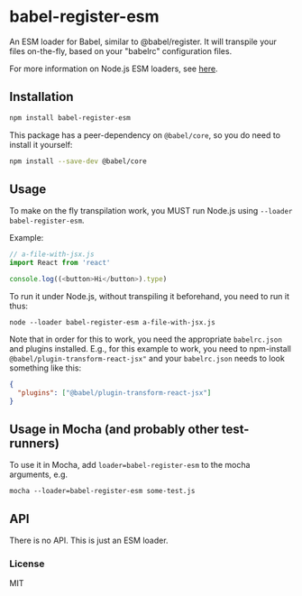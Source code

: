 # babel-register-esm

An ESM loader for Babel, similar to @babel/register. It will transpile your files on-the-fly, based
on your "babelrc" configuration files.

For more information on Node.js ESM loaders,
see [here](https://nodejs.org/api/esm.html#esm_loaders).

## Installation

```sh
npm install babel-register-esm
```

This package has a peer-dependency on `@babel/core`, so you do need to install it yourself:

```sh
npm install --save-dev @babel/core
```

## Usage

To make on the fly transpilation work, you MUST run Node.js using `--loader babel-register-esm`.

Example:

```js
// a-file-with-jsx.js
import React from 'react'

console.log((<button>Hi</button>).type)
```

To run it under Node.js, without transpiling it beforehand, you need to run it thus:

```shell
node --loader babel-register-esm a-file-with-jsx.js
```

Note that in order for this to work, you need the appropriate `babelrc.json` and plugins installed.
E.g., for this example to work, you need to npm-install `@babel/plugin-transform-react-jsx"` and
your `babelrc.json` needs to look something like this:

```json
{
  "plugins": ["@babel/plugin-transform-react-jsx"]
}
```

## Usage in Mocha (and probably other test-runners)

To use it in Mocha, add `loader=babel-register-esm` to the mocha arguments, e.g.

```shell
mocha --loader=babel-register-esm some-test.js
```

## API

There is no API. This is just an ESM loader.

### License

MIT
